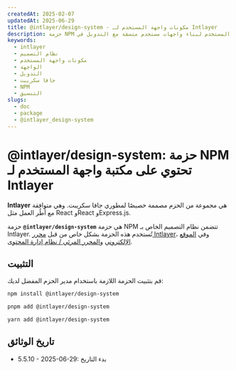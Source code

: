 ```yaml
---
createdAt: 2025-02-07
updatedAt: 2025-06-29
title: @intlayer/design-system - مكونات واجهة المستخدم لـ Intlayer
description: حزمة NPM تحتوي على مكونات نظام التصميم وعناصر واجهة المستخدم لبناء واجهات مستخدم متسقة مع التدويل في Intlayer.
keywords:
  - intlayer
  - نظام التصميم
  - مكونات واجهة المستخدم
  - الواجهة
  - التدويل
  - جافا سكريبت
  - NPM
  - التنسيق
slugs:
  - doc
  - package
  - @intlayer_design-system
---
```


# @intlayer/design-system: حزمة NPM تحتوي على مكتبة واجهة المستخدم لـ Intlayer

**Intlayer** هي مجموعة من الحزم مصممة خصيصًا لمطوري جافا سكريبت. وهي متوافقة مع أُطُر العمل مثل React وReact وExpress.js.

حزمة **`@intlayer/design-system`** هي حزمة NPM تتضمن نظام التصميم الخاص بـ Intlayer. تُستخدم هذه الحزمة بشكل خاص من قبل [محرر Intlayer](https://github.com/aymericzip/intlayer/tree/main/docs/ar/packages/intlayer-editor/index.md)، وفي [الموقع الإلكتروني](https://intlayer.org) و[المحرر المرئي / نظام إدارة المحتوى](https://intlayer.org/dashboard).

## التثبيت

قم بتثبيت الحزمة اللازمة باستخدام مدير الحزم المفضل لديك:

```bash packageManager="npm"
npm install @intlayer/design-system
```

```bash packageManager="pnpm"
pnpm add @intlayer/design-system
```

```bash packageManager="yarn"
yarn add @intlayer/design-system
```

## تاريخ الوثائق

- 5.5.10 - 2025-06-29: بدء التاريخ
